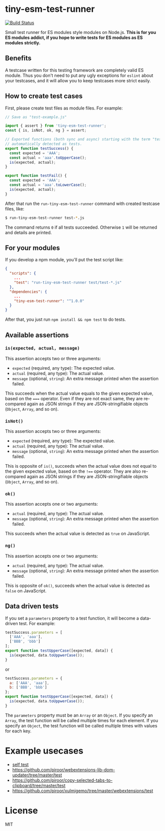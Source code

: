 # tiny-esm-test-runner

[![Build Status](https://travis-ci.org/piroor/tiny-esm-test-runner.svg?branch=master)](https://travis-ci.org/piroor/tiny-esm-test-runner)

Small test runner for ES modules style modules on Node.js.
**This is for you ES modules addict, if you hope to write tests for ES modules as ES modules strictly.**

## Benefits

A testcase written for this testing framework are completely valid ES module.
Thus you don't need to put any ugly exceptions for `eslint` about your testcases, and it will allow you to keep testcases more strict easily.

## How to create test cases

First, please create test files as module files. For example:

```javascript
// Save as "test-example.js"

import { assert } from 'tiny-esm-test-runner';
const { is, isNot, ok, ng } = assert;

// Exported functions (both sync and async) starting with the term "test" are
// automatically detected as tests.
export function testSuccess() {
  const expected = 'AAA';
  const actual = 'aaa'.toUpperCase();
  is(expected, actual);
}

export function testFail() {
  const expected = 'AAA';
  const actual = 'aaa'.toLowerCase();
  is(expected, actual);
}
```

After that run the `run-tiny-esm-test-runner` command with created testcase files, like:

```bash
$ run-tiny-esm-test-runner test-*.js
```

The command returns `0` if all tests succeeded. Otherwise `1` will be returned and details are printed.

## For your modules

If you develop a npm module, you'll put the test script like:

```json
{
  "scripts": {
    ...
    "test": "run-tiny-esm-test-runner test/test-*.js"
  },
  "dependencies": {
    ...
    "tiny-esm-test-runner": "^1.0.0"
  }
}
```

After that, you just run `npm install && npm test` to do tests.

## Available assertions

### `is(expected, actual, message)`

This assertion accepts two or three arguments:

* `expected` (required, any type): The expected value.
* `actual` (required, any type): The actual value.
* `message` (optional, `string`): An extra message printed when the assertion failed.

This succeeds when the actual value equals to the given expected value, based on the `===` operator.
Even if they are not exact same, they are re-compared again as JSON strings if they are JSON-stringifiable objects (`Object`, `Array`, and so on).


### `isNot()`

This assertion accepts two or three arguments:

* `expected` (required, any type): The expected value.
* `actual` (required, any type): The actual value.
* `message` (optional, `string`): An extra message printed when the assertion failed.

This is opposite of `is()`, succeeds when the actual value does not equal to the given expected value, based on the `!==` operator.
They are also re-compared again as JSON strings if they are JSON-stringifiable objects (`Object`, `Array`, and so on).

### `ok()`

This assertion accepts one or two arguments:

* `actual` (required, any type): The actual value.
* `message` (optional, `string`): An extra message printed when the assertion failed.

This succeeds when the actual value is detected as `true` on JavaScript.

### `ng()`

This assertion accepts one or two arguments:

* `actual` (required, any type): The actual value.
* `message` (optional, `string`): An extra message printed when the assertion failed.

This is opposite of `ok()`, succeeds when the actual value is detected as `false` on JavaScript.

## Data driven tests

If you set a `parameters` property to a test function, it will become a data-driven test. For example:

```javascript
testSuccess.parameters = [
  ['AAA', 'aaa'],
  ['BBB', 'bbb']
];
export function testUpperCase([expected, data]) {
  is(expected, data.toUppwerCase());
}
```

or

```javascript
testSuccess.parameters = {
  a: ['AAA', 'aaa'],
  b: ['BBB', 'bbb']
};
export function testUpperCase([expected, data]) {
  is(expected, data.toUppwerCase());
}
```

The `parameters` property must be an `Array` or an `Object`.
If you specify an `Array`, the test function will be called multiple times for each element.
If you specify an `Object`, the test function will be called multiple times with values for each key.

# Example usecases

* [self test](./tests/)
* https://github.com/piroor/webextensions-lib-dom-updater/tree/master/test
* https://github.com/piroor/copy-selected-tabs-to-clipboard/tree/master/test
* https://github.com/piroor/xulmigemo/tree/master/webextensions/test

# License

MIT
